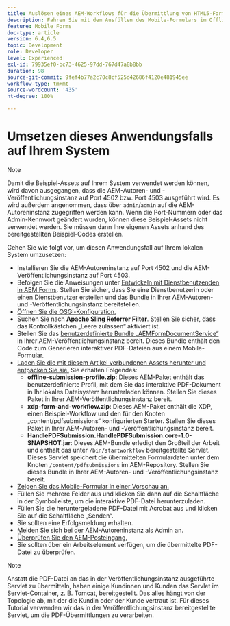 ```yaml
---
title: Auslösen eines AEM-Workflows für die Übermittlung von HTML5-Formularen – Umsetzen des Anwendungsfalls
description: Fahren Sie mit dem Ausfüllen des Mobile-Formulars im Offline-Modus fort und übermitteln Sie das Mobile-Formular, um den AEM-Workflow auszulösen.
feature: Mobile Forms
doc-type: article
version: 6.4,6.5
topic: Development
role: Developer
level: Experienced
exl-id: 79935ef0-bc73-4625-97dd-767d47a8b8bb
duration: 98
source-git-commit: 9fef4b77a2c70c8cf525d42686f4120e481945ee
workflow-type: tm+mt
source-wordcount: '435'
ht-degree: 100%

---
```


# Umsetzen dieses Anwendungsfalls auf Ihrem System

>[!NOTE]
>
>Damit die Beispiel-Assets auf Ihrem System verwendet werden können, wird davon ausgegangen, dass die AEM-Autoren- und -Veröffentlichungsinstanz auf Port 4502 bzw. Port 4503 ausgeführt wird. Es wird außerdem angenommen, dass über `admin`/`admin` auf die AEM-Autoreninstanz zugegriffen werden kann. Wenn die Port-Nummern oder das Admin-Kennwort geändert wurden, können diese Beispiel-Assets nicht verwendet werden. Sie müssen dann Ihre eigenen Assets anhand des bereitgestellten Beispiel-Codes erstellen.

Gehen Sie wie folgt vor, um diesen Anwendungsfall auf Ihrem lokalen System umzusetzen:

* Installieren Sie die AEM-Autoreninstanz auf Port 4502 und die AEM-Veröffentlichungsinstanz auf Port 4503.
* Befolgen Sie die Anweisungen unter [Entwickeln mit Dienstbenutzenden in AEM Forms](https://experienceleague.adobe.com/docs/experience-manager-learn/forms/adaptive-forms/service-user-tutorial-develop.html?lang=de). Stellen Sie sicher, dass Sie eine Dienstbenutzerin oder einen Dienstbenutzer erstellen und das Bundle in Ihrer AEM-Autoren- und -Veröffentlichungsinstanz bereitstellen.
* [Öffnen Sie die OSGi-Konfiguration.](http://localhost:4503/system/console/configMgr)
* Suchen Sie nach **Apache Sling Referrer Filter**. Stellen Sie sicher, dass das Kontrollkästchen „Leere zulassen“ aktiviert ist.
* Stellen Sie das [benutzerdefinierte Bundle „AEMFormDocumentService“](/help/forms/assets/common-osgi-bundles/AEMFormsDocumentServices.core-1.0-SNAPSHOT.jar) in Ihrer AEM-Veröffentlichungsinstanz bereit. Dieses Bundle enthält den Code zum Generieren interaktiver PDF-Dateien aus einem Mobile-Formular.
* [Laden Sie die mit diesem Artikel verbundenen Assets herunter und entpacken Sie sie.](assets/offline-pdf-submission-assets.zip) Sie erhalten Folgendes:
   * **offline-submission-profile.zip**: Dieses AEM-Paket enthält das benutzerdefinierte Profil, mit dem Sie das interaktive PDF-Dokument in Ihr lokales Dateisystem herunterladen können. Stellen Sie dieses Paket in Ihrer AEM-Veröffentlichungsinstanz bereit.
   * **xdp-form-and-workflow.zip**: Dieses AEM-Paket enthält die XDP, einen Beispiel-Workflow und den für den Knoten „content/pdfsubmissions“ konfigurierten Starter. Stellen Sie dieses Paket in Ihrer AEM-Autoren- und -Veröffentlichungsinstanz bereit.
   * **HandlePDFSubmission.HandlePDFSubmission.core-1.0-SNAPSHOT.jar**: Dieses AEM-Bundle erledigt den Großteil der Arbeit und enthält das unter `/bin/startworkflow` bereitgestellte Servlet. Dieses Servlet speichert die übermittelten Formulardaten unter dem Knoten `/content/pdfsubmissions` im AEM-Repository. Stellen Sie dieses Bundle in Ihrer AEM-Autoren- und -Veröffentlichungsinstanz bereit.
* [Zeigen Sie das Mobile-Formular in einer Vorschau an.](http://localhost:4503/content/dam/formsanddocuments/testsubmision.xdp/jcr:content)
* Füllen Sie mehrere Felder aus und klicken Sie dann auf die Schaltfläche in der Symbolleiste, um die interaktive PDF-Datei herunterzuladen.
* Füllen Sie die heruntergeladene PDF-Datei mit Acrobat aus und klicken Sie auf die Schaltfläche „Senden“.
* Sie sollten eine Erfolgsmeldung erhalten.
* Melden Sie sich bei der AEM-Autoreninstanz als Admin an.
* [Überprüfen Sie den AEM-Posteingang.](http://localhost:4502/aem/inbox)
* Sie sollten über ein Arbeitselement verfügen, um die übermittelte PDF-Datei zu überprüfen.

>[!NOTE]
>
>Anstatt die PDF-Datei an das in der Veröffentlichungsinstanz ausgeführte Servlet zu übermitteln, haben einige Kundinnen und Kunden das Servlet im Servlet-Container, z. B. Tomcat, bereitgestellt. Das alles hängt von der Topologie ab, mit der die Kundin oder der Kunde vertraut ist. Für dieses Tutorial verwenden wir das in der Veröffentlichungsinstanz bereitgestellte Servlet, um die PDF-Übermittlungen zu verarbeiten.
